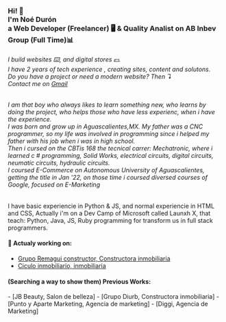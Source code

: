 <!-- Hi there! Feel free to make this your own but don't use my data. Attributions are welcomed --> 
<h3>Hi! 👋<br>I'm Noé Durón<br>a Web Developer (Freelancer) 🖥 & Quality Analist on AB Inbev Group (Full Time)📊</h3>
<h6>I build websites ⌨️, and digital stores 💵.<br>I have 2 years of tech experience , creating sites, content and solutons.<br>Do you have a project or need a modern website? Then ↴<br>Contact me on <a href="mailto:noe.seb.45@gmail.com">Gmail</a></h6>

<h6>I am that boy who always likes to learn something new, who learns by doing the project, who helps those who have less experienc, when i have the experience. <br>
I was born and grow up in Aguascalientes,MX. My father was a CNC programmer, so my life was involved in programming since i helped my father with his job when i was in high school. <br>
Then i cursed on the CBTis 168 the tecnical carrer: Mechatronic, where i learned c # programming, Solid Works, electrical circuits, digital circuits, neumatic circuits, hydraulic circuits.<br>
I coursed E-Commerce on Autonomous University of Aguascalientes, getting the title in Jan '22, on those time i coursed diversed courses of Google, focused on E-Marketing</h6>
<h6></h6

<h6>I have basic experiencie in Python & JS, and normal experiencie in HTML and CSS, Actually i'm on a Dev Camp of Microsoft called Launxh X, that teach: Python, Java, JS, Ruby programming for transform us in full stack programmers. </h6>


<h4>📕 Actualy working on:</h4>

<!-- BLOG-POST-LIST:START -->
- [Grupo Remagui constructor, Constructora inmobiliaria](https://gruporemagui.com)
- [Ciculo inmobiliario, inmobiliaria](https://cir.gruporemagui.com)
<!-- BLOG-POST-LIST:END -->
<h4>(Searching a way to show them) Previous Works:</h4>
- [JB Beauty, Salon de belleza]
- [Grupo Diurb, Constructora inmobiliaria]
- [Punto y Aparte Marketing, Agencia de marketing]
- [Diggi, Agencia de Marketing]
